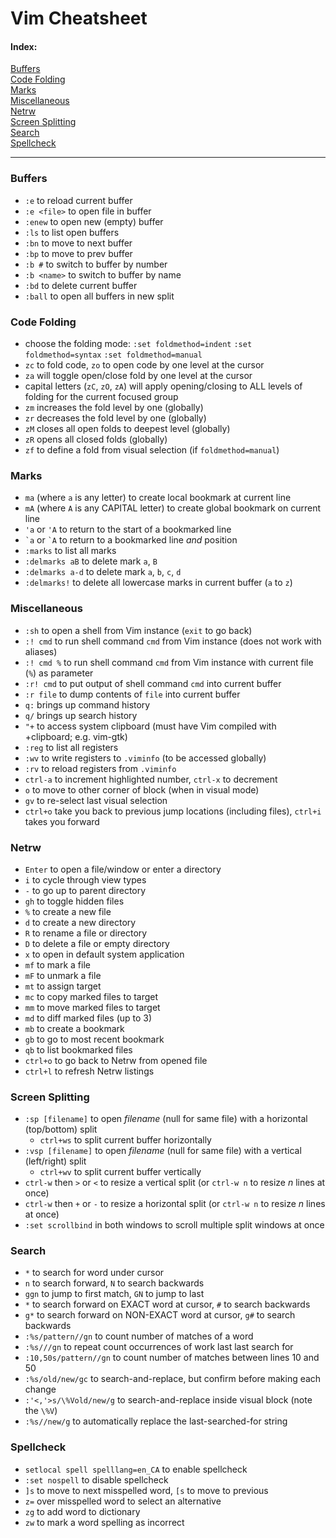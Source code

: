 # Vim Cheatsheet

#### Index:

[Buffers](#Buffers)<br>
[Code Folding](#Code-Folding)<br>
[Marks](#Marks)<br>
[Miscellaneous](#Miscellaneous)<br>
[Netrw](#Netrw)<br>
[Screen Splitting](#Screen-Splitting)<br>
[Search](#Search)<br>
[Spellcheck](#Spellcheck)<br>

---

### Buffers

* `:e` to reload current buffer  
* `:e <file>` to open file in buffer  
* `:enew` to open new (empty) buffer  
* `:ls` to list open buffers  
* `:bn` to move to next buffer  
* `:bp` to move to prev buffer  
* `:b #` to switch to buffer by number  
* `:b <name>` to switch to buffer by name  
* `:bd` to delete current buffer  
* `:ball` to open all buffers in new split  

### Code Folding

* choose the folding mode:
`:set foldmethod=indent`
`:set foldmethod=syntax`
`:set foldmethod=manual`
* `zc` to fold code, `zo` to open code by one level at the cursor
* `za` will toggle open/close fold by one level at the cursor
* capital letters (`zC`, `zO`, `zA`) will apply opening/closing to ALL levels of folding for the current focused group
* `zm` increases the fold level by one (globally)
* `zr` decreases the fold level by one (globally)
* `zM` closes all open folds to deepest level (globally)
* `zR` opens all closed folds (globally)
* `zf` to define a fold from visual selection (if `foldmethod=manual`)

### Marks

* `ma` (where `a` is any letter) to create local bookmark at current line
* `mA` (where `A` is any CAPITAL letter) to create global bookmark on current line
* `'a` or `'A` to return to the start of a bookmarked line
* `` `a `` or `` `A `` to return to a bookmarked line *and* position
* `:marks` to list all marks
* `:delmarks aB` to delete mark `a`, `B`
* `:delmarks a-d` to delete mark `a`, `b`, `c`, `d`
* `:delmarks!` to delete all lowercase marks in current buffer (`a` to `z`)

### Miscellaneous

* `:sh` to open a shell from Vim instance (`exit` to go back)
* `:! cmd` to run shell command `cmd` from Vim instance (does not work with aliases)
* `:! cmd %` to run shell command `cmd` from Vim instance with current file (`%`) as parameter
* `:r! cmd` to put output of shell command `cmd` into current buffer
* `:r file` to dump contents of `file` into current buffer
* `q:` brings up command history
* `q/` brings up search history
* `"+` to access system clipboard (must have Vim compiled with +clipboard; e.g. vim-gtk)
* `:reg` to list all registers
* `:wv` to write registers to `.viminfo` (to be accessed globally) 
* `:rv` to reload registers from `.viminfo`
* `ctrl-a` to increment highlighted number, `ctrl-x` to decrement
* `o` to move to other corner of block (when in visual mode)
* `gv` to re-select last visual selection 
* `ctrl+o` take you back to previous jump locations (including files), `ctrl+i` takes you forward

### Netrw

* `Enter` to open a file/window or enter a directory
* `i` to cycle through view types
* `-` to go up to parent directory
* `gh` to toggle hidden files
* `%` to create a new file
* `d` to create a new directory
* `R` to rename a file or directory
* `D` to delete a file or empty directory
* `x` to open in default system application
* `mf` to mark a file
* `mF` to unmark a file
* `mt` to assign target
* `mc` to copy marked files to target
* `mm` to move marked files to target
* `md` to diff marked files (up to 3)
* `mb` to create a bookmark
* `gb` to go to most recent bookmark
* `qb` to list bookmarked files
* `ctrl+o` to go back to Netrw from opened file 
* `ctrl+l` to refresh Netrw listings

### Screen Splitting

* `:sp [filename]` to open _filename_ (null for same file) with a horizontal (top/bottom) split
    * `ctrl+ws` to split current buffer horizontally
* `:vsp [filename]` to open _filename_ (null for same file) with a vertical (left/right) split
    * `ctrl+wv` to split current buffer vertically
* `ctrl-w` then `>` or `<` to resize a vertical split (or `ctrl-w n` to resize _n_ lines at once)
* `ctrl-w` then `+` or `-` to resize a horizontal split (or `ctrl-w n` to resize _n_ lines at once)
* `:set scrollbind` in both windows to scroll multiple split windows at once

### Search

* `*` to search for word under cursor
* `n` to search forward, `N` to search backwards
* `ggn` to jump to first match, `GN` to jump to last
* `*` to search forward on EXACT word at cursor, `#` to search backwards
* `g*` to search forward on NON-EXACT word at cursor, `g#` to search backwards
* `:%s/pattern//gn` to count number of matches of a word
* `:%s///gn` to repeat count occurrences of work last last search for
* `:10,50s/pattern//gn` to count number of matches between lines 10 and 50
* `:%s/old/new/gc` to search-and-replace, but confirm before making each change
* `:'<,'>s/\%Vold/new/g` to search-and-replace inside visual block (note the `\%V`)
* `:%s//new/g` to automatically replace the last-searched-for string 

### Spellcheck

* `setlocal spell spelllang=en_CA` to enable spellcheck
* `:set nospell` to disable spellcheck
* `]s` to move to next misspelled word, `[s` to move to previous
* `z=` over misspelled word to select an alternative
* `zg` to add word to dictionary
* `zw` to mark a word spelling as incorrect
